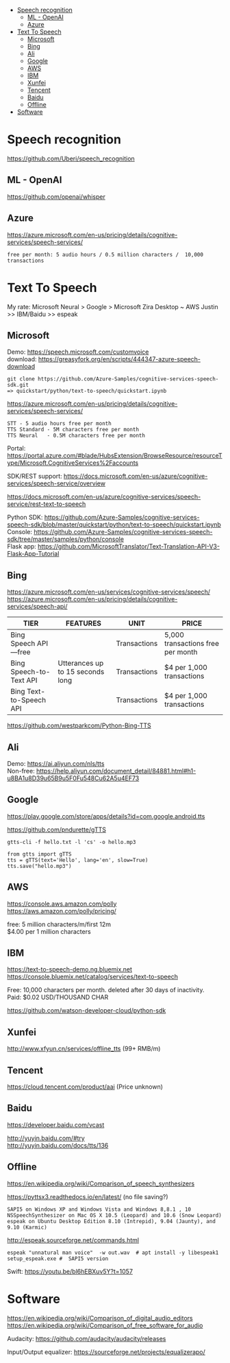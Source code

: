 <!-- TOC -->

- [Speech recognition](#speech-recognition)
    - [ML - OpenAI](#ml---openai)
    - [Azure](#azure)
- [Text To Speech](#text-to-speech)
    - [Microsoft](#microsoft)
    - [Bing](#bing)
    - [Ali](#ali)
    - [Google](#google)
    - [AWS](#aws)
    - [IBM](#ibm)
    - [Xunfei](#xunfei)
    - [Tencent](#tencent)
    - [Baidu](#baidu)
    - [Offline](#offline)
- [Software](#software)

<!-- /TOC -->

# Speech recognition
https://github.com/Uberi/speech_recognition

## ML - OpenAI
https://github.com/openai/whisper

## Azure
https://azure.microsoft.com/en-us/pricing/details/cognitive-services/speech-services/

    free per month: 5 audio hours / 0.5 million characters /  10,000 transactions

# Text To Speech
My rate: Microsoft Neural > Google > Microsoft Zira Desktop ~ AWS Justin >> IBM/Baidu >> espeak
   
## Microsoft
Demo: https://speech.microsoft.com/customvoice  
download: https://greasyfork.org/en/scripts/444347-azure-speech-download

    git clone https://github.com/Azure-Samples/cognitive-services-speech-sdk.git
    => quickstart/python/text-to-speech/quickstart.ipynb

https://azure.microsoft.com/en-us/pricing/details/cognitive-services/speech-services/

    STT - 5 audio hours free per month
    TTS Standard - 5M characters free per month
    TTS Neural   - 0.5M characters free per month

Portal: https://portal.azure.com/#blade/HubsExtension/BrowseResource/resourceType/Microsoft.CognitiveServices%2Faccounts

SDK/REST support: https://docs.microsoft.com/en-us/azure/cognitive-services/speech-service/overview

https://docs.microsoft.com/en-us/azure/cognitive-services/speech-service/rest-text-to-speech

Python SDK: https://github.com/Azure-Samples/cognitive-services-speech-sdk/blob/master/quickstart/python/text-to-speech/quickstart.ipynb  
Console: https://github.com/Azure-Samples/cognitive-services-speech-sdk/tree/master/samples/python/console  
Flask app: https://github.com/MicrosoftTranslator/Text-Translation-API-V3-Flask-App-Tutorial

## Bing
https://azure.microsoft.com/en-us/services/cognitive-services/speech/  
https://azure.microsoft.com/en-us/pricing/details/cognitive-services/speech-api/

|TIER|FEATURES|UNIT|PRICE|
|---|---|---|---|
|Bing Speech API—free||Transactions|5,000 transactions free per month|
|Bing Speech-to-Text API|Utterances up to 15 seconds long|Transactions|$4 per 1,000 transactions|
|Bing Text-to-Speech API||Transactions|$4 per 1,000 transactions|

https://github.com/westparkcom/Python-Bing-TTS

## Ali
Demo: https://ai.aliyun.com/nls/tts  
Non-free: https://help.aliyun.com/document_detail/84881.html#h1-u8BA1u8D39u65B9u5F0Fu548Cu62A5u4EF73

## Google
https://play.google.com/store/apps/details?id=com.google.android.tts

https://github.com/pndurette/gTTS

    gtts-cli -f hello.txt -l 'cs' -o hello.mp3

    from gtts import gTTS
    tts = gTTS(text='Hello', lang='en', slow=True)
    tts.save("hello.mp3")

## AWS
https://console.aws.amazon.com/polly  
https://aws.amazon.com/polly/pricing/

free: 5 million characters/m/first 12m  
$4.00 per 1 million characters

## IBM
https://text-to-speech-demo.ng.bluemix.net  
https://console.bluemix.net/catalog/services/text-to-speech

Free: 10,000 characters per month.  deleted after 30 days of inactivity.  
Paid: $0.02 USD/THOUSAND CHAR

https://github.com/watson-developer-cloud/python-sdk

## Xunfei
http://www.xfyun.cn/services/offline_tts (99+ RMB/m)

## Tencent
https://cloud.tencent.com/product/aai (Price unknown)

## Baidu
https://developer.baidu.com/vcast  

http://yuyin.baidu.com/#try  
http://yuyin.baidu.com/docs/tts/136

## Offline
https://en.wikipedia.org/wiki/Comparison_of_speech_synthesizers

https://pyttsx3.readthedocs.io/en/latest/  (no file saving?)

    SAPI5 on Windows XP and Windows Vista and Windows 8,8.1 , 10
    NSSpeechSynthesizer on Mac OS X 10.5 (Leopard) and 10.6 (Snow Leopard)
    espeak on Ubuntu Desktop Edition 8.10 (Intrepid), 9.04 (Jaunty), and 9.10 (Karmic)

http://espeak.sourceforge.net/commands.html

    espeak "unnatural man voice"  -w out.wav  # apt install -y libespeak1
    setup_espeak.exe #  SAPI5 version

Swift: https://youtu.be/bl6hEBXuv5Y?t=1057

# Software
https://en.wikipedia.org/wiki/Comparison_of_digital_audio_editors  
https://en.wikipedia.org/wiki/Comparison_of_free_software_for_audio  

Audacity: https://github.com/audacity/audacity/releases

Input/Output equalizer: https://sourceforge.net/projects/equalizerapo/